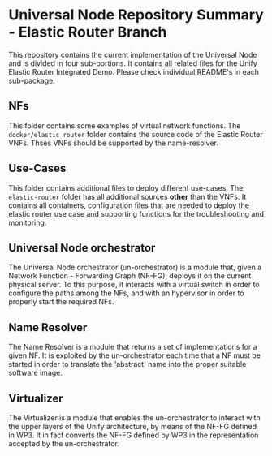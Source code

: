 # Universal Node Repository Summary - Elastic Router Branch
This repository contains the current implementation of the Universal Node and is divided in four sub-portions.
It contains all related files for the Unify Elastic Router Integrated Demo.
Please check individual README's in each sub-package.

## NFs
This folder contains some examples of virtual network functions.
The `docker/elastic router` folder contains the source code of the Elastic Router VNFs.
Thses VNFs should be supported by the name-resolver.

## Use-Cases
This folder contains additional files to deploy different use-cases.
The `elastic-router` folder has all additional sources __other__ than the VNFs.
It contains all containers, configuration files that are needed to deploy the elastic router 
use case and supporting functions for the troubleshooting and monitoring.

## Universal Node orchestrator
The Universal Node orchestrator (un-orchestrator) is a module
that, given a Network Function - Forwarding Graph (NF-FG), deploys it on
the current physical server. To this purpose, it interacts with a virtual
switch in order to configure the paths among the NFs, and with an hypervisor
in order to properly start the required NFs.

## Name Resolver
The Name Resolver is a module that returns a set of implementations for a
given NF. It is exploited by the un-orchestrator each time that a NF must
be started in order to translate the 'abstract' name into the proper
suitable software image.

## Virtualizer
The Virtualizer is a module that enables the un-orchestrator to interact with the upper layers of the Unify architecture, by means of the NF-FG defined in WP3. It in fact converts the NF-FG defined by WP3 in the representation accepted by the un-orchestrator.

